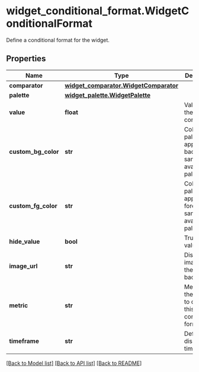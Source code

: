 # widget_conditional_format.WidgetConditionalFormat

Define a conditional format for the widget.
## Properties
Name | Type | Description | Notes
------------ | ------------- | ------------- | -------------
**comparator** | [**widget_comparator.WidgetComparator**](WidgetComparator.md) |  | 
**palette** | [**widget_palette.WidgetPalette**](WidgetPalette.md) |  | 
**value** | **float** | Value for the comparator. | 
**custom_bg_color** | **str** | Color palette to apply to the background, same values available as palette. | [optional] 
**custom_fg_color** | **str** | Color palette to apply to the foreground, same values available as palette. | [optional] 
**hide_value** | **bool** | True hides values. | [optional] 
**image_url** | **str** | Displays an image as the background. | [optional] 
**metric** | **str** | Metric from the request to correlate this conditional format with. | [optional] 
**timeframe** | **str** | Defines the displayed timeframe. | [optional] 

[[Back to Model list]](../README.md#documentation-for-models) [[Back to API list]](../README.md#documentation-for-api-endpoints) [[Back to README]](../README.md)


